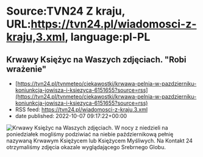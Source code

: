 # Source:TVN24 Z kraju, URL:https://tvn24.pl/wiadomosci-z-kraju,3.xml, language:pl-PL

## Krwawy Księżyc na Waszych zdjęciach. "Robi wrażenie"
 - [https://tvn24.pl/tvnmeteo/ciekawostki/krwawa-pelnia-w-pazdzierniku-koniunkcja-jowisza-i-ksiezyca-6151655?source=rss](https://tvn24.pl/tvnmeteo/ciekawostki/krwawa-pelnia-w-pazdzierniku-koniunkcja-jowisza-i-ksiezyca-6151655?source=rss)
 - RSS feed: https://tvn24.pl/wiadomosci-z-kraju,3.xml
 - date published: 2022-10-07 09:17:22+00:00

<img alt="Krwawy Księżyc na Waszych zdjęciach. " src="https://tvn24.pl/tvnmeteo/ciekawostki/cdn-zdjecie-irwkt7-20221009205804jpg/alternates/LANDSCAPE_1280" />
    W nocy z niedzieli na poniedziałek mogliśmy podziwiać na niebie październikową pełnię nazywaną Krwawym Księżycem lub Księżycem Myśliwych. Na Kontakt 24 otrzymaliśmy zdjęcia okazale wyglądającego Srebrnego Globu.

